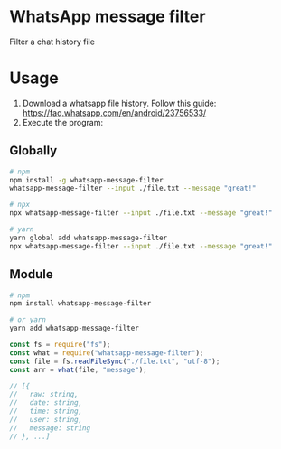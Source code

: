 # WhatsApp message filter

Filter a chat history file

# Usage

1. Download a whatsapp file history. Follow this guide: https://faq.whatsapp.com/en/android/23756533/
2. Execute the program:

## Globally

```bash
# npm
npm install -g whatsapp-message-filter
whatsapp-message-filter --input ./file.txt --message "great!"

# npx
npx whatsapp-message-filter --input ./file.txt --message "great!"

# yarn
yarn global add whatsapp-message-filter
npx whatsapp-message-filter --input ./file.txt --message "great!"
```

## Module

```bash
# npm
npm install whatsapp-message-filter

# or yarn
yarn add whatsapp-message-filter
```

```js
const fs = require("fs");
const what = require("whatsapp-message-filter");
const file = fs.readFileSync("./file.txt", "utf-8");
const arr = what(file, "message");

// [{
//   raw: string,
//   date: string,
//   time: string,
//   user: string,
//   message: string
// }, ...]
```
